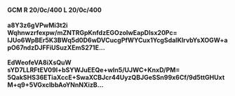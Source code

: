 #### GCM R 20/0c/400 L 20/0c/400
**a8Y3z6gVPwMi3t2i**<br/>**Wqhnwzrfexpw/mZNTRGpKnfdzEGOzoIwEapDIsx20Pc=**<br/>**lJUo6WpBEr5K3BWq5d0D6wDVCucgPfWYCux1YcgSdalKlrvbYsXOGW+apO67ndzDJFFiUSuzXEmS271E...**<br/><br/>
**EdWeofeVA8iXsQuW**<br/>**sYD7LLRFtEV09l+bSYWJuEEQe+wIn5/UJWC+KnxD/PM=**<br/>**5QakSHS36ETiaXccE+SwaXCBJcr44UyzQBJGeSSn99x6Cf/9d5ttGHUxtM+q9+5VGxcIbbAoYNnNXizB...**